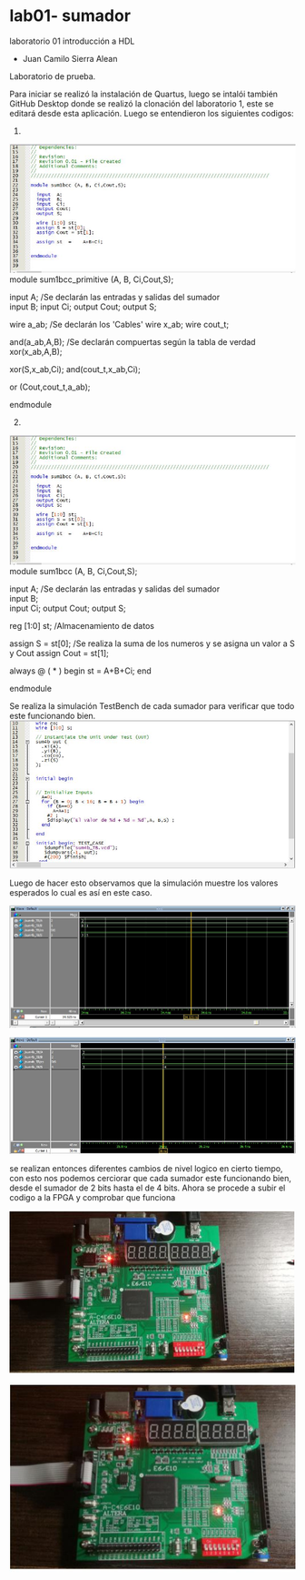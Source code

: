 # lab01- sumador 
laboratorio 01 introducción a HDL

* Juan Camilo Sierra Alean

Laboratorio de prueba.

Para iniciar se realizó la instalación de Quartus, luego se intalói también GitHub Desktop donde se realizó la clonación del laboratorio 1, este se editará desde esta aplicación.
Luego se entendieron los siguientes codigos:

1)

![Imagen 1](https://github.com/unal-edigital1-lab/lab00-jusierraa/blob/master/sum1bitcod.JPG)
module sum1bcc_primitive (A, B, Ci,Cout,S);

  input  A;            /Se declarán las entradas y salidas del sumador    
  input  B;
  input  Ci;
  output Cout;
  output S;


  wire a_ab;            /Se declarán los 'Cables'
  wire x_ab;
  wire cout_t;

  and(a_ab,A,B);         /Se declarán compuertas según la tabla de verdad
  xor(x_ab,A,B);

  xor(S,x_ab,Ci);
  and(cout_t,x_ab,Ci);

  or (Cout,cout_t,a_ab);

endmodule

2)
![Imagen 2](https://github.com/unal-edigital1-lab/lab00-jusierraa/blob/master/sum1bitcod.JPG)
module sum1bcc (A, B, Ci,Cout,S);

  input  A;              /Se declarán las entradas y salidas del sumador           
  input  B;                       
  input  Ci;
  output Cout;
  output S;

  reg [1:0] st;          /Almacenamiento de datos

  assign S = st[0];          /Se realiza la suma de los numeros y se asigna un valor a S y Cout
  assign Cout = st[1];

  always @ ( * ) begin
  	st  = 	A+B+Ci;
  end
  
endmodule

Se realiza la simulación TestBench de cada sumador para verificar que todo este funcionando bien.
![Imagen 5](https://github.com/unal-edigital1-lab/lab00-jusierraa/blob/master/sum4bit_TBcod.JPG)

Luego de hacer esto observamos que la simulación muestre los valores esperados lo cual es así en este caso.

![Imagen 3](https://github.com/unal-edigital1-lab/lab00-jusierraa/blob/master/sum4bits.JPG)

![Imagen 4](https://github.com/unal-edigital1-lab/lab00-jusierraa/blob/master/sum4bits2.JPG)




 se realizan entonces diferentes cambios de nivel logico en cierto tiempo, con esto nos podemos cerciorar que cada sumador este funcionando bien, desde el sumador de 2 bits hasta el de 4 bits.
Ahora se procede a subir el codigo a la FPGA y comprobar que funciona


![Imagen 5](https://github.com/unal-edigital1-lab/lab00-jusierraa/blob/master/Sum4bitfpga2.JPG)

![Imagen 6](https://github.com/unal-edigital1-lab/lab00-jusierraa/blob/master/Sum4bitfpga1.JPG)


